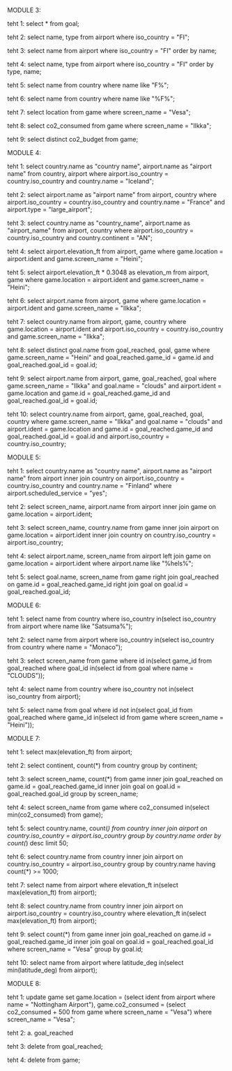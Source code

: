 MODULE 3:

teht 1:
select * from goal;

teht 2:
select name, type from airport where iso_country = "FI";

teht 3:
select name from airport where iso_country = "FI" order by name;

teht 4:
select name, type from airport where iso_country = "FI" order by type, name;

teht 5:
select name from country where name like "F%";

teht 6:
select name from country where name like "%F%";

teht 7:
select location from game where screen_name = "Vesa";

teht 8:
select co2_consumed from game where screen_name = "Ilkka";

teht 9:
select distinct co2_budget from game;




MODULE 4:

teht 1:
select country.name as "country name", airport.name as "airport name" from country, airport where airport.iso_country = country.iso_country and country.name = "Iceland";

teht 2:
select airport.name as "airport name" from airport, country where airport.iso_country = country.iso_country and country.name = "France" and airport.type = "large_airport";

teht 3:
select country.name as "country_name", airport.name as "airport_name" from airport, country where airport.iso_country = country.iso_country and country.continent = "AN";

teht 4:
select airport.elevation_ft from airport, game where game.location = airport.ident and game.screen_name = "Heini";

teht 5:
select airport.elevation_ft * 0.3048 as elevation_m from airport, game where game.location = airport.ident and game.screen_name = "Heini";

teht 6:
select airport.name from airport, game where game.location = airport.ident and game.screen_name = "Ilkka";

teht 7:
select country.name from airport, game, country where game.location = airport.ident and airport.iso_country = country.iso_country and game.screen_name = "Ilkka";

teht 8:
select distinct goal.name from goal_reached, goal, game where game.screen_name = "Heini" and goal_reached.game_id = game.id and goal_reached.goal_id = goal.id;

teht 9:
select airport.name from airport, game, goal_reached, goal where game.screen_name = "Ilkka" and goal.name = "clouds" and airport.ident = game.location and game.id = goal_reached.game_id and goal_reached.goal_id = goal.id;

teht 10:
select country.name from airport, game, goal_reached, goal, country where game.screen_name = "Ilkka" and goal.name = "clouds" and airport.ident = game.location and game.id = goal_reached.game_id and goal_reached.goal_id = goal.id and airport.iso_country = country.iso_country;




MODULE 5:

teht 1:
select country.name as "country name", airport.name as "airport name" from airport inner join country on airport.iso_country = country.iso_country and country.name = "Finland" where airport.scheduled_service = "yes";

teht 2:
select screen_name, airport.name from airport inner join game on game.location = airport.ident;

teht 3:
select screen_name, country.name from game inner join airport on game.location = airport.ident inner join country on country.iso_country = airport.iso_country;

teht 4:
select airport.name, screen_name from airport left join game on game.location = airport.ident where airport.name like "%hels%";

teht 5:
select goal.name, screen_name from game right join goal_reached on game.id = goal_reached.game_id right join goal on goal.id = goal_reached.goal_id;




MODULE 6:

teht 1:
select name from country where iso_country in(select iso_country from airport where name like "Satsuma%");

teht 2:
select name from airport where iso_country in(select iso_country from country where name = "Monaco");

teht 3:
select screen_name from game where id in(select game_id from goal_reached where goal_id in(select id from goal where name = "CLOUDS"));

teht 4:
select name from country where iso_country not in(select iso_country from airport);

teht 5:
select name from goal where id not in(select goal_id from goal_reached where game_id in(select id from game where screen_name = "Heini"));




MODULE 7:

teht 1:
select max(elevation_ft) from airport;

teht 2:
select continent, count(*) from country group by continent;

teht 3:
select screen_name, count(*) from game inner join goal_reached on game.id = goal_reached.game_id inner join goal on goal.id = goal_reached.goal_id group by screen_name;

teht 4:
select screen_name from game where co2_consumed in(select min(co2_consumed) from game);

teht 5:
select country.name, count(*) from country inner join airport on country.iso_country = airport.iso_country group by country.name order by count(*) desc limit 50;

teht 6:
select country.name from country inner join airport on country.iso_country = airport.iso_country group by country.name having count(*) >= 1000;

teht 7:
select name from airport where elevation_ft in(select max(elevation_ft) from airport);

teht 8:
select country.name from country inner join airport on airport.iso_country = country.iso_country where elevation_ft in(select max(elevation_ft) from airport);

teht 9:
select count(*) from game inner join goal_reached on game.id = goal_reached.game_id inner join goal on goal.id = goal_reached.goal_id where screen_name = "Vesa" group by goal.id;

teht 10:
select name from airport where latitude_deg in(select min(latitude_deg) from airport);




MODULE 8:

teht 1:
update game set game.location = (select ident from airport where name = "Nottingham Airport"), game.co2_consumed = (select co2_consumed + 500 from game where screen_name = "Vesa") where screen_name = "Vesa"; 

teht 2:
a. goal_reached

teht 3:
delete from goal_reached;

teht 4:
delete from game;
